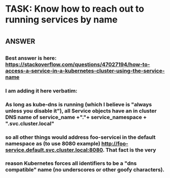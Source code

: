 
#
#  TASK: Know how to reach out to running services by name
#

##
## ANSWER
##


###
### Best answer is here:  https://stackoverflow.com/questions/47027194/how-to-access-a-service-in-a-kubernetes-cluster-using-the-service-name
###
### I am adding it here verbatim:
###
### As long as kube-dns is running (which I believe is "always unless you disable it"), all Service objects have an in cluster DNS name of service_name +"."+ service_namespace + ".svc.cluster.local" 
### so all other things would address foo-servicei in the default namespace as (to use 8080 example) http://foo-service.default.svc.cluster.local:8080. That fact is the very 
### reason Kubernetes forces all identifiers to be a "dns compatible" name (no underscores or other goofy characters).
###
